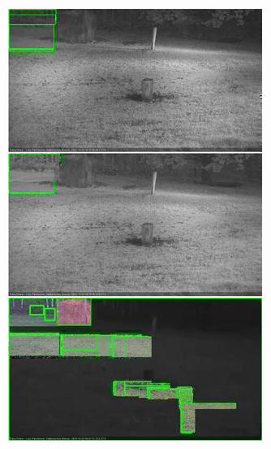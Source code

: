 ![20201020-062450-063456](in2/20201020/20201020-062450-063456_0_.jpg)
![20201020-063502-064503](in2/20201020/20201020-063502-064503_0_.jpg)
![20201020-064510-065514](in2/20201020/20201020-064510-065514_0_.jpg)

